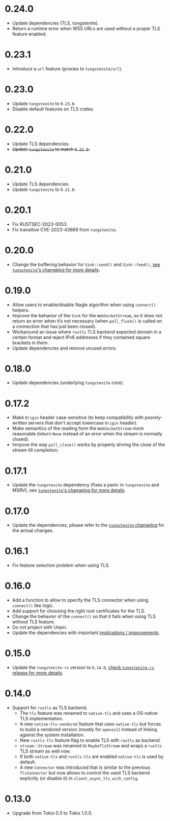 # 0.24.0

- Update dependencies (TLS, tungstenite).
- Return a runtime error when WSS URLs are used without a proper TLS feature enabled.

# 0.23.1

- Introduce a `url` feature (proxies to `tungstenite/url`).

# 0.23.0

- Update `tungstenite` to `0.23.0`.
- Disable default features on TLS crates.

# 0.22.0

- Update TLS dependencies.
- ~~Update `tungstenite` to match `0.22.0`.~~

# 0.21.0

- Update TLS dependencies.
- Update `tungstenite` to `0.21.0`.

# 0.20.1

- Fix RUSTSEC-2023-0053.
- Fix transitive CVE-2023-43669 from `tungstenite`.

# 0.20.0

- Change the buffering behavior for `Sink::send()` and `Sink::feed()`, [see `tungstenite`'s changelog for more details](https://github.com/snapview/tungstenite-rs/blob/master/CHANGELOG.md#0200).

# 0.19.0

- Allow users to enable/disable Nagle algorithm when using `connect()` helpers.
- Improve the behavior of the `Sink` for the `WebSocketStream`, so it does not return an error when it’s not necessary (when `poll_flush()` is called on a connection that has just been closed).
- Workaround an issue where `rustls` TLS backend expected domain in a certain format and reject IPv6 addresses if they contained square brackets in them.
- Update dependencies and remove unused errors.

# 0.18.0

- Update dependencies (underlying `tungstenite` core).

# 0.17.2

- Make `Origin` header case-sensitive (to keep compatibility with poorely-written servers that don't accept lowercase `Origin` header).
- Make semantics of the reading form the `WebSocketStream` more reasonable (return `None` instead of an error when the stream is normally closed).
- Imrpove the way `poll_close()` works by properly driving the close of the stream till completion.

# 0.17.1

- Update the `tungstenite` dependency (fixes a panic in `tungstenite` and MSRV), see [`tungstenite`'s changelog for more details](https://github.com/snapview/tungstenite-rs/blob/master/CHANGELOG.md#0172).

# 0.17.0

- Update the dependencies, please refer to the [`tungstenite` changelog](https://github.com/snapview/tungstenite-rs/blob/master/CHANGELOG.md#0170) for the actual changes.

# 0.16.1

- Fix feature selection problem when using TLS.

# 0.16.0

- Add a function to allow to specify the TLS connector when using `connect()` like logic.
- Add support for choosing the right root certificates for the TLS.
- Change the behavior of the `connect()` so that it fails when using TLS without TLS feature.
- Do not project with Unpin.
- Update the dependencies with important [implications / improvements](https://github.com/snapview/tungstenite-rs/blob/master/CHANGELOG.md#0160).

# 0.15.0

- Update the `tungstenite-rs` version to `0.14.0`,
  [check `tungstenite-rs` release for more details](https://github.com/snapview/tungstenite-rs/blob/master/CHANGELOG.md#0140).

# 0.14.0

- Support for `rustls` as TLS backend.
  - The `tls` feature was renamed to `native-tls` and uses a OS-native TLS implementation.
  - A new `native-tls-vendored` feature that uses `native-tls` but forces to build a vendored
    version (mostly for `openssl`) instead of linking against the system installation.
  - New `rustls-tls` feature flag to enable TLS with `rustls` as backend.
  - `stream::Stream` was renamed to `MaybeTlsStream` and wraps a `rustls` TLS stream as well now.
  - If both `native-tls` and `rustls-tls` are enabled `native-tls` is used by default.
  - A new `Connector` was introduced that is similar to the previous `TlsConnector` but now allows
    to control the used TLS backend explicitly (or disable it) in `client_async_tls_with_config`.

# 0.13.0

- Upgrade from Tokio 0.3 to Tokio 1.0.0.
